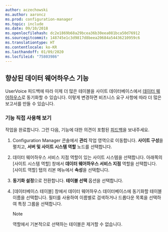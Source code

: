 ```yaml
---
author: aczechowski
ms.author: aaroncz
ms.prod: configuration-manager
ms.topic: include
ms.date: 09/10/2018
ms.openlocfilehash: dc2e1869b68a29bcea36b30eea081bca50d76912
ms.sourcegitcommit: 148745e1c3d9817d8beea20684a54436210959c6
ms.translationtype: HT
ms.contentlocale: ko-KR
ms.lasthandoff: 01/09/2020
ms.locfileid: "75803986"
---
```

## <a name="bkmk_dataw"></a> 향상된 데이터 웨어하우스 기능
<!--1358870--> 

UserVoice 피드백에 따라 이제 더 많은 테이블을 사이트 데이터베이스에서 [데이터 웨어하우스](/sccm/core/servers/manage/data-warehouse)로 동기화할 수 있습니다. 이렇게 변경하면 비즈니스 요구 사항에 따라 더 많은 보고서를 만들 수 있습니다.

### <a name="try-it-out"></a>기능 직접 사용해 보기

작업을 완료합니다. 그런 다음, 기능에 대한 의견이 포함된 [피드백](/sccm/core/understand/find-help#product-feedback)을 보내주세요.

1. Configuration Manager 콘솔에서 **관리** 작업 영역으로 이동합니다. **사이트 구성**을 펼치고, **서버 및 사이트 시스템 역할** 노드를 선택합니다.  

2. 데이터 웨어하우스 서비스 지점 역할이 있는 사이트 시스템을 선택합니다. 아래쪽의 [사이트 시스템 역할] 창에서 **데이터 웨어하우스 서비스 지점** 역할을 선택합니다. [사이트 역할] 탭의 리본 메뉴에서 **속성**을 선택합니다.  

3. **동기화 설정**으로 전환합니다. **테이블 선택** 옵션을 선택합니다.  

4. [데이터베이스 테이블] 창에서 데이터 웨어하우스 데이터베이스에 동기화할 테이블 이름을 선택합니다. 필터를 사용하여 이름별로 검색하거나 드롭다운 목록을 선택하여 특정 그룹을 선택합니다.  

    > [!Note]  
    > 역할에서 기본적으로 선택하는 테이블은 제거할 수 없습니다.  

